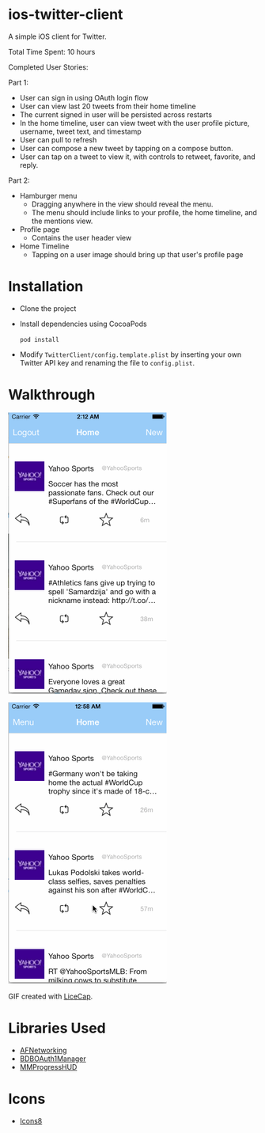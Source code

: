 ios-twitter-client
==========================

A simple iOS client for Twitter.

Total Time Spent: 10 hours

Completed User Stories:

Part 1:

- User can sign in using OAuth login flow
- User can view last 20 tweets from their home timeline
- The current signed in user will be persisted across restarts
- In the home timeline, user can view tweet with the user profile picture, username, tweet text, and timestamp
- User can pull to refresh
- User can compose a new tweet by tapping on a compose button.
- User can tap on a tweet to view it, with controls to retweet, favorite, and reply.

Part 2:

- Hamburger menu
  - Dragging anywhere in the view should reveal the menu.
  - The menu should include links to your profile, the home timeline, and the mentions view.
- Profile page
  - Contains the user header view
- Home Timeline
  - Tapping on a user image should bring up that user's profile page

# Installation
- Clone the project
- Install dependencies using CocoaPods

  `` pod install ``
    
- Modify ``TwitterClient/config.template.plist`` by inserting your own Twitter API key and renaming the file to ``config.plist``.

# Walkthrough
![Video Walkthrough (Part 1)](https://raw.githubusercontent.com/kku1993/ios-twitter-client/walkthroughs/walkthrough.gif)

![Video Walkthrough (Part 2)](https://raw.githubusercontent.com/kku1993/ios-twitter-client/walkthroughs/walkthrough_pt2.gif)

GIF created with [LiceCap](http://www.cockos.com/licecap/).

# Libraries Used
- [AFNetworking](http://afnetworking.com/)
- [BDBOAuth1Manager](https://github.com/bdbergeron/BDBOAuth1Manager)
- [MMProgressHUD](https://github.com/mutualmobile/MMProgressHUD)

# Icons
- [Icons8](http://icons8.com)
